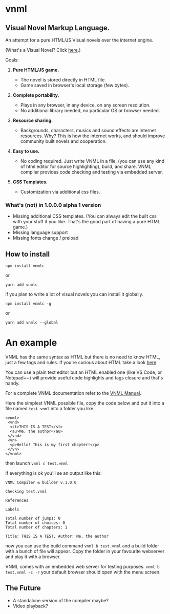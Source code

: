 # vnml

## Visual Novel Markup Language.

An attempt for a pure HTML/JS Visual novels over the internet engine.

(What's a Visual Novel? Click [here](https://it.wikipedia.org/wiki/Visual_novel).)

Goals:

1. **Pure HTML/JS game.**

   - The novel is stored directly in HTML file.
   - Game saved in browser's local storage (few bytes).

2. **Complete portability.**

   - Plays in any browser, in any device, on any screen resolution.
   - No additional library needed, no particular OS or browser needed.

3. **Resource sharing.**

   - Backgrounds, characters, musics and sound effects are internet resources. Why? This is how the internet works, and should improve community built novels
     and cooperation.

4. **Easy to use.**

   - No coding required. Just write VNML in a file, (you can use any kind of html editor for source highlighting), build, and share. VNML compiler provides code checking and testing via embedded server.

5. **CSS Templates.**

   - Customization via additional css files.

### What's (not) in 1.0.0.0 alpha 1 version

- Missing additional CSS templates. (You can always edit the built css with your stuff if you like. That's the good part of having a pure HTML game.)
- Missing language support
- Missing fonts change / preload

## How to install

`npm install vnmlc`

or

`yarn add vnmlc`

if you plan to write a lot of visual novels you can install it globally.

`npm install vnmlc -g`

or

`yarn add vnmlc --global`

# An example

VNML has the same syntax as HTML but there is no need to know HTML, just a few tags and rules. If you're curious about HTML take a look [here](https://www.codecademy.com/learn/learn-html).

You can use a plain text editor but an HTML enabled one (like VS Code, or Notepad++) will provide useful code highlights and tags closure and that's handy.

For a complete VNML documentation refer to the [VNML Manual](docs/vnmlmanual.md).

Here the simplest VNML possible file, copy the code below and put it into a file named `test.vnml` into a folder you like:

```
<vnml>
 <vnd>
  <st>THIS IS A TEST</st>
  <au>Me, the author</au>
 </vnd>
 <vn>
  <p>Hello! This is my first chapter!</p>
 </vn>
</vnml>

```

then launch `vnml c test.vnml`

If everything is ok you'll se an output like this:

```
VNML Compiler & builder v.1.0.0

Checking test.vnml

References

Labels

Total number of jumps: 0
Total number of choices: 0
Total number of chapters: 1

Title: THIS IS A TEST, Author: Me, the author
```

now you can use the build command `vnml b test.vnml`
and a build folder with a bunch of file will appear.
Copy the folder in your favourite webserver and play it with a browser.

VNML comes with an embedded web server for testing purposes.
`vnml b test.vnml -c -r`
your default browser should open with the menu screen.

## The Future

- A standalone version of the compiler maybe?
- Video playback?
